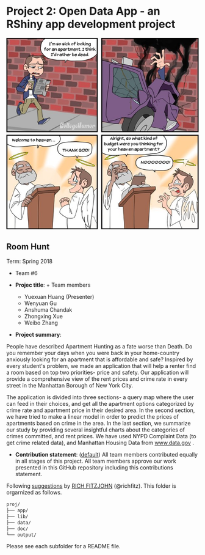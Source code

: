 # Project 2: Open Data App - an RShiny app development project

![screenshot](rent.jpg)

## Room Hunt
Term: Spring 2018

+ Team #6
+ **Projec title**: + Team members
	+ Yuexuan Huang (Presenter)
	+ Wenyuan Gu
	+ Anshuma Chandak
	+ Zhongxing Xue
	+ Weibo Zhang

+ **Project summary**: 

People have described Apartment Hunting as a fate worse than Death. Do you remember your days when you were back in your home-country anxiously looking for an apartment that is affordable and safe? Inspired by every student's problem, we made an application that will help a renter find a room based on top two priorities- price and safety. Our application will provide a comprehensive view of the rent prices and crime rate in every street in the Manhattan Borough of New York City. 

The application is divided into three sections- a query map where the user can feed in their choices, and get all the apartment options categorized by crime rate and apartment price in their desired area. In the second section, we have tried to make a linear model in order to predict the prices of apartments based on crime in the area. In the last section, we summarize our study by providing several insightful charts about the categories of crimes committed, and rent prices. 
We have used NYPD Complaint Data (to get crime related data), and Manhattan Housing Data from www.data.gov . 

+ **Contribution statement**: ([default](doc/a_note_on_contributions.md)) All team members contributed equally in all stages of this project. All team members approve our work presented in this GitHub repository including this contributions statement. 

Following [suggestions](http://nicercode.github.io/blog/2013-04-05-projects/) by [RICH FITZJOHN](http://nicercode.github.io/about/#Team) (@richfitz). This folder is orgarnized as follows.

```
proj/
├── app/
├── lib/
├── data/
├── doc/
└── output/
```

Please see each subfolder for a README file.

